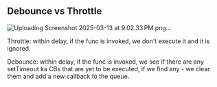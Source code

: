 

## Debounce vs Throttle

![Uploading Screenshot 2025-03-13 at 9.02.33 PM.png…]()

Throttle:
within delay, if the func is invoked, we don't execute it and it is ignored.

Debounce:
within delay, if the func is invoked, we see if there are any setTimeout ka CBs that are yet to be executed, if we find any - we clear them and add a new callback to the queue. 
